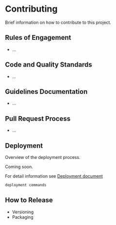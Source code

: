 # Contributing

Brief information on how to contribute to this project.

## Rules of Engagement

* ...

## Code and Quality Standards

* ...

## Guidelines Documentation

* ...

## Pull Request Process

* ...

## Deployment

Overview of the deployment process.

Coming soon.

For detail information see [Deployment document](docs/deployment.md)

```bash
deployment commands
```

## How to Release

* Versioning
* Packaging
